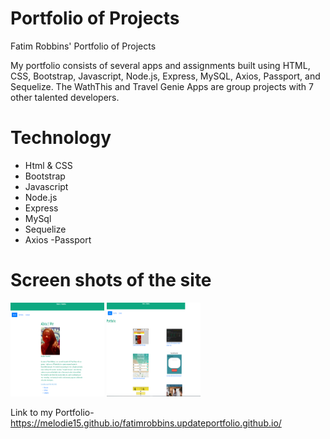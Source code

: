 # Portfolio of Projects
Fatim Robbins' Portfolio of Projects

My portfolio consists of several apps and assignments built using HTML, CSS, Bootstrap, Javascript, Node.js, Express, MySQL, Axios, Passport, and Sequelize. The WathThis and Travel Genie Apps are group projects with 7 other talented developers. 

# Technology
 - Html & CSS
 - Bootstrap
 - Javascript
 - Node.js
 - Express
 - MySql
 - Sequelize
 - Axios
 -Passport


# Screen shots of the site 

<img src="ScreenshotUpdatedportfol2.png" alt="portfolio screen shot" style="width:150px;height:150px;" >
<img src="ScreenshotUpdatedportfol1.png" alt="portfolio screen shot #2" style="width:150px;height:150px;" >
<br>

Link to my Portfolio- https://melodie15.github.io/fatimrobbins.updateportfolio.github.io/
